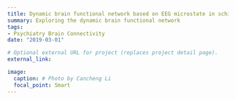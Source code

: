```yaml
---
title: Dynamic brain functional network based on EEG microstate in schizophrenia
summary: Exploring the dynamic brain functional network
tags:
- Psychiatry Brain Connectivity
date: "2019-03-01"

# Optional external URL for project (replaces project detail page).
external_link: 

image:
  caption: # Photo by Cancheng Li
  focal_point: Smart
---
```

